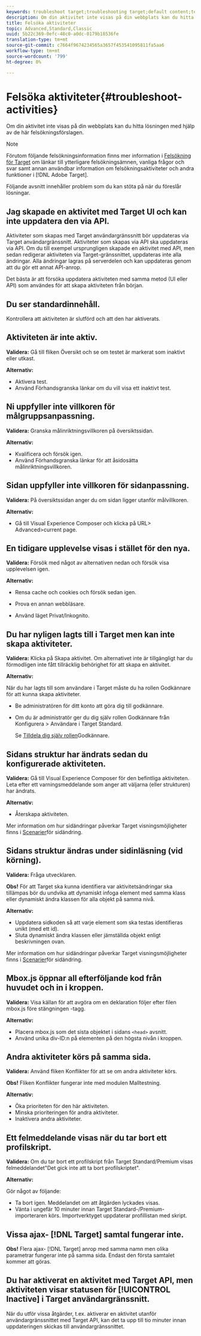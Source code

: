 ```yaml
---
keywords: troubleshoot target;troubleshooting target;default content;test not live;activity not live;targeting not working;previous experience displays;cannot create activities;can't create activities;create activities;page structure changed;page structure modified;error message;error delete profile script;ajax not working
description: Om din aktivitet inte visas på din webbplats kan du hitta lösningen med hjälp av de här felsökningsförslagen.
title: Felsöka aktiviteter
topic: Advanced,Standard,Classic
uuid: 5b22c369-0efc-48c0-a0dc-0179b18536fe
translation-type: tm+mt
source-git-commit: c7664f9674234565a3657f453541095811fa5aa6
workflow-type: tm+mt
source-wordcount: '799'
ht-degree: 0%

---
```



# Felsöka aktiviteter{#troubleshoot-activities}

Om din aktivitet inte visas på din webbplats kan du hitta lösningen med hjälp av de här felsökningsförslagen.

>[!NOTE]
>
>Förutom följande felsökningsinformation finns mer information i [Felsökning för Target](../../r-troubleshooting-target/troubleshooting-target.md#reference_A9DB82675D044BD8861F6752A4EE6839) om länkar till ytterligare felsökningsämnen, vanliga frågor och svar samt annan användbar information om felsökningsaktiviteter och andra funktioner i [!DNL Adobe Target].

Följande avsnitt innehåller problem som du kan stöta på när du föreslår lösningar.

## Jag skapade en aktivitet med Target UI och kan inte uppdatera den via API.

Aktiviteter som skapas med Target användargränssnitt bör uppdateras via Target användargränssnitt. Aktiviteter som skapas via API ska uppdateras via API. Om du till exempel ursprungligen skapade en aktivitet med API, men sedan redigerar aktiviteten via Target-gränssnittet, uppdateras inte alla ändringar. Alla ändringar lagras på serverdelen och kan uppdateras genom att du gör ett annat API-anrop.

Det bästa är att försöka uppdatera aktiviteten med samma metod (UI eller API) som användes för att skapa aktiviteten från början.

## Du ser standardinnehåll.

Kontrollera att aktiviteten är slutförd och att den har aktiverats.

## Aktiviteten är inte aktiv.

**Validera:** Gå till fliken Översikt och se om testet är markerat som inaktivt eller utkast.

**Alternativ:**

* Aktivera test.
* Använd Förhandsgranska länkar om du vill visa ett inaktivt test.

## Ni uppfyller inte villkoren för målgruppsanpassning.

**Validera:** Granska målinriktningsvillkoren på översiktssidan.

**Alternativ:**

* Kvalificera och försök igen.
* Använd Förhandsgranska länkar för att åsidosätta målinriktningsvillkoren.

## Sidan uppfyller inte villkoren för sidanpassning.

**Validera:** På översiktssidan anger du om sidan ligger utanför målvillkoren.

**Alternativ:**

* Gå till Visual Experience Composer och klicka på URL\> Advanced\>current page.

## En tidigare upplevelse visas i stället för den nya.

**Validera:** Försök med något av alternativen nedan och försök visa upplevelsen igen.

**Alternativ:**

* Rensa cache och cookies och försök sedan igen.

* Prova en annan webbläsare.
* Använd läget Privat/Inkognito.

## Du har nyligen lagts till i Target men kan inte skapa aktiviteter.

**Validera:** Klicka på Skapa aktivitet. Om alternativet inte är tillgängligt har du förmodligen inte fått tillräcklig behörighet för att skapa en aktivitet.

**Alternativ:**

När du har lagts till som användare i Target måste du ha rollen Godkännare för att kunna skapa aktiviteter.

* Be administratören för ditt konto att göra dig till godkännare.
* Om du är administratör ger du dig själv rollen Godkännare från Konfigurera > Användare i Target Standard.

   Se [Tilldela dig själv rollen](../../administrating-target/start-target.md#task_15CAA437A71444E2932B333D5E66A3C7)Godkännare.

## Sidans struktur har ändrats sedan du konfigurerade aktiviteten.

**Validera:** Gå till Visual Experience Composer för den befintliga aktiviteten. Leta efter ett varningsmeddelande som anger att väljarna (eller strukturen) har ändrats.

**Alternativ:**

* Återskapa aktiviteten.

Mer information om hur sidändringar påverkar Target visningsmöjligheter finns i [Scenarier](../../c-experiences/c-visual-experience-composer/r-troubleshoot-composer/vec-scenarios.md#concept_A458A95F65B4401588016683FB1694DB)för sidändring.

## Sidans struktur ändras under sidinläsning (vid körning).

**Validera:** Fråga utvecklaren.

**Obs!** För att Target ska kunna identifiera var aktivitetsändringar ska tillämpas bör du undvika att dynamiskt infoga element med samma klass eller dynamiskt ändra klassen för alla objekt på samma nivå.

**Alternativ:**

* Uppdatera sidkoden så att varje element som ska testas identifieras unikt (med ett id).
* Sluta dynamiskt ändra klassen eller jämställda objekt enligt beskrivningen ovan.

Mer information om hur sidändringar påverkar Target visningsmöjligheter finns i [Scenarier](../../c-experiences/c-visual-experience-composer/r-troubleshoot-composer/vec-scenarios.md#concept_A458A95F65B4401588016683FB1694DB)för sidändring.

## Mbox.js öppnar all efterföljande kod från huvudet och in i kroppen.

**Validera:** Visa källan för att avgöra om en deklaration följer efter filen mbox.js före stängningen </body> -tagg.

**Alternativ:**

* Placera mbox.js som det sista objektet i sidans `<head>` avsnitt.
* Använd unika div-ID:n på elementen på den högsta nivån i kroppen.

## Andra aktiviteter körs på samma sida.

**Validera:** Använd fliken Konflikter för att se om andra aktiviteter körs.

**Obs!** Fliken Konflikter fungerar inte med modulen Malltestning.

**Alternativ:**

* Öka prioriteten för den här aktiviteten.
* Minska prioriteringen för andra aktiviteter.
* Inaktivera andra aktiviteter.

## Ett felmeddelande visas när du tar bort ett profilskript.

**Validera:** Om du tar bort ett profilskript från Target Standard/Premium visas felmeddelandet&quot;Det gick inte att ta bort profilskriptet&quot;.

**Alternativ:**

Gör något av följande:

* Ta bort igen. Meddelandet om att åtgärden lyckades visas.
* Vänta i ungefär 10 minuter innan Target Standard-/Premium-importeraren körs. Importverktyget uppdaterar profillistan med skript.

## Vissa ajax- [!DNL Target] samtal fungerar inte.

**Obs!** Flera ajax- [!DNL Target] anrop med samma namn men olika parametrar fungerar inte på samma sida. Endast den första samtalet kommer att göras.

## Du har aktiverat en aktivitet med Target API, men aktiviteten visar statusen för [!UICONTROL Inactive] i Target användargränssnitt.

När du utför vissa åtgärder, t.ex. aktiverar en aktivitet utanför användargränssnittet med Target API, kan det ta upp till tio minuter innan uppdateringen skickas till användargränssnittet.